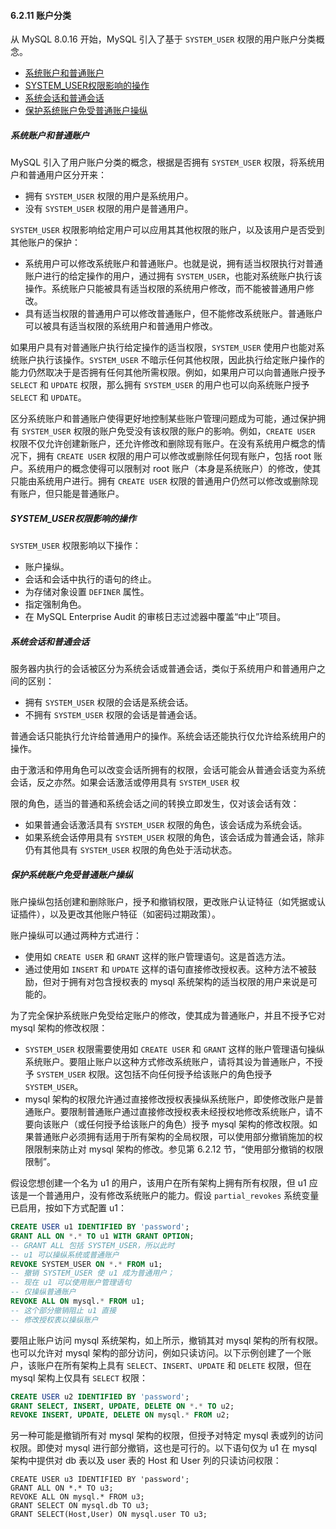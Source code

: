 #### 6.2.11 账户分类

从 MySQL 8.0.16 开始，MySQL 引入了基于 `SYSTEM_USER` 权限的用户账户分类概念。

- [系统账户和普通账户](#系统账户和普通账户)
- [SYSTEM_USER权限影响的操作](#SYSTEM_USER权限影响的操作)
- [系统会话和普通会话](#系统会话和普通会话)
- [保护系统账户免受普通账户操纵](#保护系统账户免受普通账户操纵)

##### 系统账户和普通账户

MySQL 引入了用户账户分类的概念，根据是否拥有 `SYSTEM_USER` 权限，将系统用户和普通用户区分开来：

- 拥有 `SYSTEM_USER` 权限的用户是系统用户。
- 没有 `SYSTEM_USER` 权限的用户是普通用户。

`SYSTEM_USER` 权限影响给定用户可以应用其其他权限的账户，以及该用户是否受到其他账户的保护：

- 系统用户可以修改系统账户和普通账户。也就是说，拥有适当权限执行对普通账户进行的给定操作的用户，通过拥有 `SYSTEM_USER`，也能对系统账户执行该操作。系统账户只能被具有适当权限的系统用户修改，而不能被普通用户修改。
- 具有适当权限的普通用户可以修改普通账户，但不能修改系统账户。普通账户可以被具有适当权限的系统用户和普通用户修改。

如果用户具有对普通账户执行给定操作的适当权限，`SYSTEM_USER` 使用户也能对系统账户执行该操作。`SYSTEM_USER` 不暗示任何其他权限，因此执行给定账户操作的能力仍然取决于是否拥有任何其他所需权限。例如，如果用户可以向普通账户授予 `SELECT` 和 `UPDATE` 权限，那么拥有 `SYSTEM_USER` 的用户也可以向系统账户授予 `SELECT` 和 `UPDATE`。

区分系统账户和普通账户使得更好地控制某些账户管理问题成为可能，通过保护拥有 `SYSTEM_USER` 权限的账户免受没有该权限的账户的影响。例如，`CREATE USER` 权限不仅允许创建新账户，还允许修改和删除现有账户。在没有系统用户概念的情况下，拥有 `CREATE USER` 权限的用户可以修改或删除任何现有账户，包括 root 账户。系统用户的概念使得可以限制对 root 账户（本身是系统账户）的修改，使其只能由系统用户进行。拥有 `CREATE USER` 权限的普通用户仍然可以修改或删除现有账户，但只能是普通账户。

##### SYSTEM_USER权限影响的操作

`SYSTEM_USER` 权限影响以下操作：

- 账户操纵。
- 会话和会话中执行的语句的终止。
- 为存储对象设置 `DEFINER` 属性。
- 指定强制角色。
- 在 MySQL Enterprise Audit 的审核日志过滤器中覆盖“中止”项目。

##### 系统会话和普通会话

服务器内执行的会话被区分为系统会话或普通会话，类似于系统用户和普通用户之间的区别：

- 拥有 `SYSTEM_USER` 权限的会话是系统会话。
- 不拥有 `SYSTEM_USER` 权限的会话是普通会话。

普通会话只能执行允许给普通用户的操作。系统会话还能执行仅允许给系统用户的操作。

由于激活和停用角色可以改变会话所拥有的权限，会话可能会从普通会话变为系统会话，反之亦然。如果会话激活或停用具有 `SYSTEM_USER` 权

限的角色，适当的普通和系统会话之间的转换立即发生，仅对该会话有效：

- 如果普通会话激活具有 `SYSTEM_USER` 权限的角色，该会话成为系统会话。
- 如果系统会话停用具有 `SYSTEM_USER` 权限的角色，该会话成为普通会话，除非仍有其他具有 `SYSTEM_USER` 权限的角色处于活动状态。

##### 保护系统账户免受普通账户操纵

账户操纵包括创建和删除账户，授予和撤销权限，更改账户认证特征（如凭据或认证插件），以及更改其他账户特征（如密码过期政策）。

账户操纵可以通过两种方式进行：

- 使用如 `CREATE USER` 和 `GRANT` 这样的账户管理语句。这是首选方法。
- 通过使用如 `INSERT` 和 `UPDATE` 这样的语句直接修改授权表。这种方法不被鼓励，但对于拥有对包含授权表的 mysql 系统架构的适当权限的用户来说是可能的。

为了完全保护系统账户免受给定账户的修改，使其成为普通账户，并且不授予它对 mysql 架构的修改权限：

- `SYSTEM_USER` 权限需要使用如 `CREATE USER` 和 `GRANT` 这样的账户管理语句操纵系统账户。要阻止账户以这种方式修改系统账户，请将其设为普通账户，不授予 `SYSTEM_USER` 权限。这包括不向任何授予给该账户的角色授予 `SYSTEM_USER`。
- mysql 架构的权限允许通过直接修改授权表操纵系统账户，即使修改账户是普通账户。要限制普通账户通过直接修改授权表未经授权地修改系统账户，请不要向该账户（或任何授予给该账户的角色）授予 mysql 架构的修改权限。如果普通账户必须拥有适用于所有架构的全局权限，可以使用部分撤销施加的权限限制来防止对 mysql 架构的修改。参见第 6.2.12 节，“使用部分撤销的权限限制”。

假设您想创建一个名为 u1 的用户，该用户在所有架构上拥有所有权限，但 u1 应该是一个普通用户，没有修改系统账户的能力。假设 `partial_revokes` 系统变量已启用，按如下方式配置 u1：

```sql
CREATE USER u1 IDENTIFIED BY 'password';
GRANT ALL ON *.* TO u1 WITH GRANT OPTION;
-- GRANT ALL 包括 SYSTEM_USER，所以此时
-- u1 可以操纵系统或普通账户
REVOKE SYSTEM_USER ON *.* FROM u1;
-- 撤销 SYSTEM_USER 使 u1 成为普通用户；
-- 现在 u1 可以使用账户管理语句
-- 仅操纵普通账户
REVOKE ALL ON mysql.* FROM u1;
-- 这个部分撤销阻止 u1 直接
-- 修改授权表以操纵账户
```

要阻止账户访问 mysql 系统架构，如上所示，撤销其对 mysql 架构的所有权限。也可以允许对 mysql 架构的部分访问，例如只读访问。以下示例创建了一个账户，该账户在所有架构上具有 `SELECT`、`INSERT`、`UPDATE` 和 `DELETE` 权限，但在 mysql 架构上仅具有 `SELECT` 权限：

```sql
CREATE USER u2 IDENTIFIED BY 'password';
GRANT SELECT, INSERT, UPDATE, DELETE ON *.* TO u2;
REVOKE INSERT, UPDATE, DELETE ON mysql.* FROM u2;
```

另一种可能是撤销所有对 mysql 架构的权限，但授予对特定 mysql 表或列的访问权限。即使对 mysql 进行部分撤销，这也是可行的。以下语句仅为 u1 在 mysql 架构中提供对 db 表以及 user 表的 Host 和 User 列的只读访问权限：

```mysql
CREATE USER u3 IDENTIFIED BY 'password';
GRANT ALL ON *.* TO u3;
REVOKE ALL ON mysql.* FROM u3;
GRANT SELECT ON mysql.db TO u3;
GRANT SELECT(Host,User) ON mysql.user TO u3;
```

